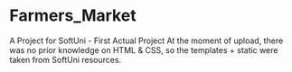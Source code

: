 # Farmers_Market
A Project for SoftUni - First Actual Project
At the moment of upload, there was no prior knowledge on HTML & CSS, so the templates + static were taken from SoftUni resources.
